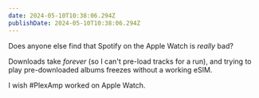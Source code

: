 ```yaml
---
date: 2024-05-10T10:38:06.294Z
publishDate: 2024-05-10T10:38:06.294Z
---
```


Does anyone else find that Spotify on the Apple Watch is _really_ bad?

Downloads take _forever_ (so I can't pre-load tracks for a run), and trying to play pre-downloaded albums freezes without a working eSIM.

I wish #PlexAmp worked on Apple Watch.
